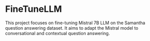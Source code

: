 # FineTuneLLM
This project focuses on fine-tuning Mistral 7B LLM on the Samantha question answering dataset. It aims to adapt the Mistral model to conversational and contextual question answering.
